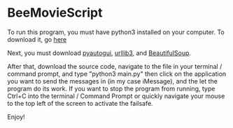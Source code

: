 # BeeMovieScript

To run this program, you must have python3 installed on your computer. To download it, go [here](https://www.python.org/downloads/)

Next, you must download [pyautogui](https://pypi.org/project/PyAutoGUI/), [urllib3](https://urllib3.readthedocs.io/en/latest/), and [BeautifulSoup](https://www.crummy.com/software/BeautifulSoup/bs4/doc/#installing-beautiful-soup).

After that, download the source code, navigate to the file in your terminal / command prompt, and type "python3 main.py" then click on the application you want to send the messages in (in my case iMessage), and the let the program do its work. If you want to stop the program from running, type Ctrl+C into the terminal / Command Prompt or quickly navigate your mouse to the top left of the screen to activate the failsafe.

Enjoy!
